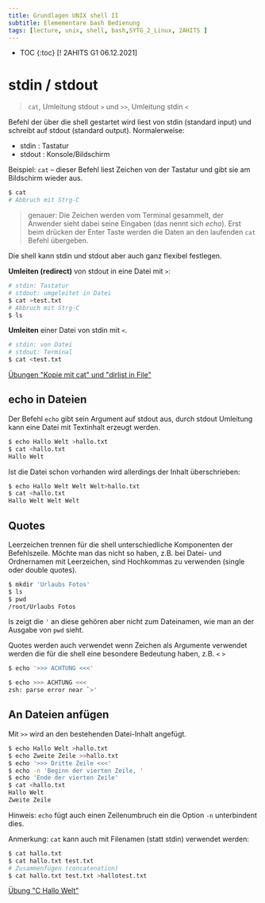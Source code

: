 ```yaml
---
title: Grundlagen UNIX shell II
subtitle: Elemementare bash Bedienung
tags: [lecture, unix, shell, bash,SYTG_2_Linux, 2AHITS ]
---
```


* TOC
{:toc}
[! 2AHITS G1 06.12.2021]



# stdin / stdout

> `cat`, Umleitung stdout `>` und `>>`, Umleitung stdin `<`

Befehl der über die shell gestartet wird liest von stdin (standard input) und schreibt auf stdout (standard output). Normalerweise:

- stdin : Tastatur
- stdout : Konsole/Bildschirm

Beispiel: `cat` – dieser Befehl liest Zeichen von der Tastatur und gibt sie am Bildschirm wieder aus.

```bash
$ cat
# Abbruch mit Strg-C
```

> genauer: Die Zeichen werden vom Terminal gesammelt, der Anwender sieht dabei seine Eingaben (das nennt sich *echo*). Erst beim drücken der Enter Taste werden die Daten an den laufenden `cat` Befehl übergeben.

Die shell kann stdin und stdout aber auch ganz flexibel festlegen.

**Umleiten (redirect)** von stdout in eine Datei mit `>`:

```bash
# stdin: Tastatur
# stdout: umgeleitet in Datei
$ cat >test.txt
# Abbruch mit Strg-C
$ ls
```

**Umleiten** einer Datei von stdin mit `<`.

```bash
# stdin: von Datei
# stdout: Terminal
$ cat <test.txt
```

[Übungen "Kopie mit cat" und "dirlist in File"](03b_basics2_ue)



## echo in Dateien

Der Befehl `echo` gibt sein Argument auf stdout aus, durch stdout Umleitung kann eine Datei mit Textinhalt erzeugt werden.

```bash
$ echo Hallo Welt >hallo.txt
$ cat <hallo.txt 
Hallo Welt
```

Ist die Datei schon vorhanden wird allerdings der Inhalt überschrieben:

```bash
$ echo Hallo Welt Welt Welt>hallo.txt
$ cat <hallo.txt 
Hallo Welt Welt Welt
```




## Quotes

Leerzeichen trennen für die shell unterschiedliche Komponenten der Befehlszeile. Möchte man das nicht so haben, z.B. bei Datei- und Ordnernamen mit Leerzeichen, sind Hochkommas zu verwenden (single oder double quotes).

```bash
$ mkdir 'Urlaubs Fotos'
$ ls
$ pwd
/root/Urlaubs Fotos
```

ls zeigt die `'` an diese gehören aber nicht zum Dateinamen, wie man an der Ausgabe von `pwd` sieht.

Quotes werden auch verwendet wenn Zeichen als Argumente verwendet werden die für die shell eine besondere Bedeutung haben, z.B. `<` `>` 

```sh
$ echo '>>> ACHTUNG <<<'

$ echo >>> ACHTUNG <<< 
zsh: parse error near `>'
```





## An Dateien anfügen

Mit `>>` wird an den bestehenden Datei-Inhalt angefügt.

```bash
$ echo Hallo Welt >hallo.txt
$ echo Zweite Zeile >>hallo.txt 
$ echo '>>> Dritte Zeile <<<'
$ echo -n 'Beginn der vierten Zeile, '
$ echo 'Ende der vierten Zeile'
$ cat <hallo.txt 
Hallo Welt
Zweite Zeile
```

Hinweis: `echo` fügt auch einen Zeilenumbruch ein die Option `-n` unterbindent dies.

Anmerkung: `cat` kann auch mit Filenamen (statt stdin) verwendet werden:

```bash
$ cat hallo.txt
$ cat hallo.txt test.txt
# Zusammenfügen (concatenation)
$ cat hallo.txt test.txt >hallotest.txt
```

[Übung "C Hallo Welt"](03b_basics2_ue)




